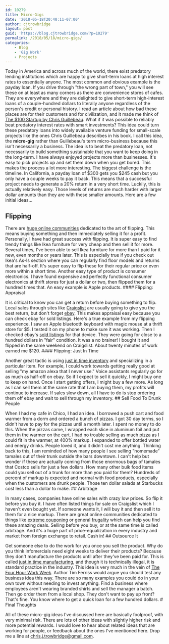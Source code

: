 ```yaml
---
id: 10279
title: Micro-Gigs
date: '2018-05-18T20:40:11-07:00'
author: cjtrowbridge
layout: post
guid: 'https://blog.cjtrowbridge.com/?p=10279'
permalink: /2018/05/18/micro-gigs/
categories:
    - Blog
    - 'Gig Work'
    - Projects
---
```


Today in America and across much of the world, there exist predatory lending institutions which are happy to give short-term loans at high interest rates to essentially anyone. The most common and obvious example is the payday loan. If you drive through "the wrong part of town," you will see these on at least as many corners as there are convenience stores of cafes. They are everywhere and they are delighted to give short-term high-interest loans of a couple-hundred dollars to literally anyone regardless of the person's credit or personal history. I read an article about how bad these places are for their customers and for civilization, and it made me think of [The $100 Startup by Chris Guillebeau](https://blog.cjtrowbridge.com/2017/05/10/chris-guillebeau-the-100-startup/). What if it was possible to reliably beat predatory interest rates with smart investments? This idea could turn these predatory loans into widely available venture funding for small-scale projects like the ones Chris Guillebeau describes in his book. I call this idea, the **micro-gig** rather than Guillebeau's term micro-business because this isn't necessarily a business. The idea is to beat the predatory loan, not necessarily to build something sustainable that you want to keep doing in the long-term. I have always enjoyed projects more than businesses. It's easy to pick projects up and set them down when you get bored. This makes the process a lot more interesting. The biggest challenge is the timeline. In California, a payday loan of $300 gets you $245 cash but you only have a couple weeks to pay it back. This means that a successful project needs to generate a 20% return in a very short time. Luckily, this is actually relatively easy. Those levels of returns are much harder with larger dollar amounts than they are with these smaller amounts. Here are a few initial ideas...

## Flipping

There are [huge online communities](https://www.reddit.com/r/Flipping/) dedicated to the art of flipping. This means buying something and then immediately selling it for a profit. Personally, I have had great success with flipping. It is super easy to find trendy things like Ikea furniture for very cheap and then sell it for more. Several times, I've been able to sell Ikea furniture for more than I paid for it new, even months or years later. This is especially true if you check out Ikea's As-Is section where you can regularly find floor models and returns that are half-off. It's super easy to flip these for their regular price or even more within a short time. Another easy type of product is consumer electronics. I have found expensive and perfectly functional consumer electronics at thrift stores for just a dollar or two, then flipped them for a hundred times that. An easy example is Apple products. #### Flipping: Appraisal

It is critical to know you can get a return before buying something to flip. Local sales through sites like [Craigslist](https://sfbay.craigslist.org/) are usually going to give you the best return, but don't forget [ebay](https://www.ebay.com/). This makes appraisal easy because you can check ebay for sold listings. Here's a true example from my flipping experience. I saw an Apple bluetooth keyboard with magic mouse at a thrift store for $5. I tested it on my phone to make sure it was working. Then I checked ebay's [sold listings](https://www.ebay.com/sch/i.html?_odkw=apple+bluetooth+keyboard&_sop=12&_sadis=15&_dmd=1&LH_Complete=1&LH_Sold=1&_osacat=0&_ipg=50&_stpos=94112&_from=R40&_trksid=p2045573.m570.l1313.TR0.TRC0.H0.Xapple+bluetooth+keyboard+with+magic+mouse.TRS0&_nkw=apple+bluetooth+keyboard+with+magic+mouse&_sacat=0) for that device. They were going for close to a hundred dollars in "fair" condition. It was a no brainer! I bought it and flipped in the same weekend on Craigslist. About twenty minutes of work earned me $120. #### Flipping: Just In Time

Another great tactic is using [just in time inventory](https://www.investopedia.com/terms/j/jit.asp) and specializing in a particular item. For example, I could work towards getting really good at selling "my amazon alexa that I never use." Voice assistants regularly go for as much as half-off on ebay. So if I expect to sell it quickly, I might buy one to keep on hand. Once I start getting offers, I might buy a few more. As long as I can sell them at the same rate that I am buying them, my profits will continue to increase. If sales slow down, all I have to do is stop ordering them off ebay and wait to sell through my inventory. ## Sell Food To Drunk People

When I had my cafe in Chico, I had an idea. I borrowed a push cart and food warmer from a dorm and ordered a bunch of pizzas. I got 30 day terms, so I didn't have to pay for the pizzas until a month later. I spent no money to do this. When the pizzas came, I wrapped each slice in aluminum foil and put them in the warmer on the cart. I had no trouble selling as much pizza as I could fit in the warmer, at 400% markup. I expanded to offer bottled water and energy drinks. People loved it, and it didn't cost me anything. Thinking back to this, I am reminded of how many people I see selling "homemade" tamales out of their trunk outside the bars downtown. I can't help but wonder if these are actually coming from those enormous bags of tamales that Costco sells for just a few dollars. How many other bulk food items could you sell out of a trunk for more than you paid for them? Hundreds of percent of markup is expected and normal with food products, especially when the customers are drunk people. Those ten dollar salads at Starbucks cost less than a dollar to make. ## Arbitrage

In many cases, companies have online sales with crazy low prices. So flip it before you buy it. I have often listed things for sale on Craigslist which I haven't even bought yet. If someone wants it, I will buy it and then sell it to them for a nice markup. There are great online communities dedicated to things like [extreme couponing](https://www.reddit.com/r/couponing/) or general [frugality](https://www.reddit.com/r/Frugal/) which can help you find these amazing deals. Selling before you buy, or at the same time is called arbitrage. And it's a huge part of price-equalization in every industry and market from foreign exchange to retail. Cash in! ## Outsource It

Get someone else to do the work for you once you sell the product. Why do you think infomercials need eight weeks to deliver their products? Because they don't manufacture the products until after they've been paid for. This is called [just in time manufacturing](https://en.wikipedia.org/wiki/Just-in-time_manufacturing), and though it is technically illegal, it is standard practice in the industry. This idea is very much in the vein of [The Four Hour Work Week](https://blog.cjtrowbridge.com/2017/09/19/%e2%9d%a4%ef%b8%8f-tim-ferriss-four-hour-work-week/). Author Tim Ferriss would argue you should test any business idea this way. There are so many examples you could do in your own town without needing to invest anything. Find a business where employees aren't wearing branded shirts and sell the manager a batch. Then go order them from a local shop. They don't want to pay up front? That's fine. You know where to get a quick loan for a few hundred dollars. # Final Thoughts

All of these micro-gig ideas I've discussed here are basically foolproof, with very minimal risk. There are lots of other ideas with slightly higher risk and more potential rewards. I would love to hear about related ideas that are working for people, or feedback about the ones I've mentioned here. Drop me a line at <chris.j.trowbridge@gmail.com>.